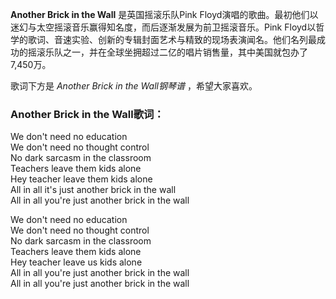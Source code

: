 

**Another Brick in the Wall** 是英国摇滚乐队Pink
Floyd演唱的歌曲。最初他们以迷幻与太空摇滚音乐赢得知名度，而后逐渐发展为前卫摇滚音乐。Pink
Floyd以哲学的歌词、音速实验、创新的专辑封面艺术与精致的现场表演闻名。他们名列最成功的摇滚乐队之一，并在全球坐拥超过二亿的唱片销售量，其中美国就包办了7,450万。

  
歌词下方是 _Another Brick in the Wall钢琴谱_ ，希望大家喜欢。

### Another Brick in the Wall歌词：

We don't need no education  
We don't need no thought control  
No dark sarcasm in the classroom  
Teachers leave them kids alone  
Hey teacher leave them kids alone  
All in all it's just another brick in the wall  
All in all you're just another brick in the wall

We don't need no education  
We don't need no thought control  
No dark sarcasm in the classroom  
Teachers leave them kids alone  
Hey teacher leave us kids alone  
All in all you're just another brick in the wall  
All in all you're just another brick in the wall

